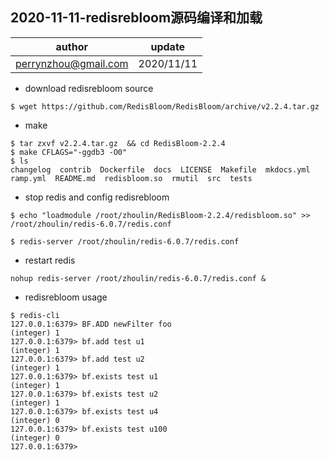 ## 2020-11-11-redisrebloom源码编译和加载

| author | update |
| ------ | ------ |
| perrynzhou@gmail.com | 2020/11/11 |

- download redisrebloom source
```
$ wget https://github.com/RedisBloom/RedisBloom/archive/v2.2.4.tar.gz
```

- make 

```
$ tar zxvf v2.2.4.tar.gz  && cd RedisBloom-2.2.4
$ make CFLAGS="-ggdb3 -O0" 
$ ls
changelog  contrib  Dockerfile  docs  LICENSE  Makefile  mkdocs.yml  ramp.yml  README.md  redisbloom.so  rmutil  src  tests

```

- stop redis and config redisrebloom

```
$ echo "loadmodule /root/zhoulin/RedisBloom-2.2.4/redisbloom.so" >> /root/zhoulin/redis-6.0.7/redis.conf

$ redis-server /root/zhoulin/redis-6.0.7/redis.conf
```


- restart redis
```
nohup redis-server /root/zhoulin/redis-6.0.7/redis.conf &
```

- redisrebloom usage

```
$ redis-cli
127.0.0.1:6379> BF.ADD newFilter foo
(integer) 1
127.0.0.1:6379> bf.add test u1
(integer) 1
127.0.0.1:6379> bf.add test u2
(integer) 1
127.0.0.1:6379> bf.exists test u1
(integer) 1
127.0.0.1:6379> bf.exists test u2
(integer) 1
127.0.0.1:6379> bf.exists test u4
(integer) 0
127.0.0.1:6379> bf.exists test u100
(integer) 0
127.0.0.1:6379> 
```